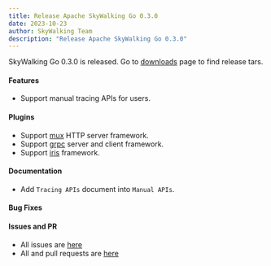 ```yaml
---
title: Release Apache SkyWalking Go 0.3.0
date: 2023-10-23
author: SkyWalking Team
description: "Release Apache SkyWalking Go 0.3.0"
---
```


SkyWalking Go 0.3.0 is released. Go to [downloads](https://skywalking.apache.org/downloads) page to find release tars.

#### Features
* Support manual tracing APIs for users.

#### Plugins
* Support [mux](https://github.com/gorilla/mux) HTTP server framework.
* Support [grpc](https://github.com/grpc/grpc-go) server and client framework.
* Support [iris](https://github.com/kataras/iris) framework.

#### Documentation
* Add `Tracing APIs` document into `Manual APIs`.

#### Bug Fixes

#### Issues and PR
- All issues are [here](https://github.com/apache/skywalking/milestone/189?closed=1)
- All and pull requests are [here](https://github.com/apache/skywalking-go/milestone/3?closed=1)